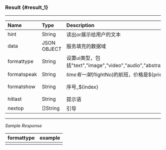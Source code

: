### Result {#result_1}

---

| Name | Type | Description | Required |
| :--- | :--- | :--- | :--- |
| hint | String | 读出or展示给用户的文本 | Optional |
| data | JSON OBJECT | 服务填充的数据域 | Optional |
| formattype | String | 设置ui类型，包括"text","image","video","audio","abstract","list","prop" | Optional |
| formatspeak | String | ${time}有一架${flightNo}的航班，价格是${price}元 | Optional |
| formatshow | String | 序号_${index}|航班号_$f{lightNo}|出发地_${from}|目的地_${to}|时间_${time}|价格_${price} | Optional |
| hitlast | String | 提示语 | Optional |
| nextop | \[\]String | 引导 | Optional |

---

_Sample Response_

| formattype | example |
| :--- | :--- |
|  |  |



